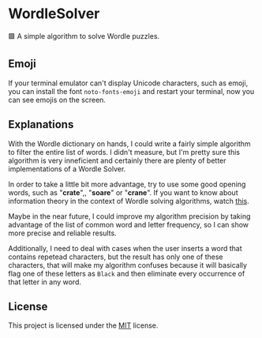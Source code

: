 # WordleSolver
:green_square: A simple algorithm to solve Wordle puzzles.

## Emoji
If your terminal emulator can't display Unicode characters, such as emoji, you can install the font `noto-fonts-emoji` and restart your terminal, now you can see emojis on the screen.

## Explanations

With the Wordle dictionary on hands, I could write a fairly simple algorithm to filter the entire list of words. I didn't measure, but I'm pretty sure this algorithm is very inneficient and certainly there are plenty of better implementations of a Wordle Solver. 

In order to take a little bit more advantage, try to use some good opening words, such as "**crate**",, "**soare**" or "**crane**". If you want to know about information theory in the context of Wordle solving algorithms, watch [this](https://www.youtube.com/watch?v=v68zYyaEmEA).

Maybe in the near future, I could improve my algorithm precision by taking advantage of the list of common word and letter frequency, so I can show more precise and reliable results.

Additionally, I need to deal with cases when the user inserts a word that contains repetead characters, but the result has only one of these characters, that will make my algorithm confuses because it will basically flag one of these letters as `Black` and then eliminate every occurrence of that letter in any word.

## License
This project is licensed under the [MIT](./LICENSE) license.
